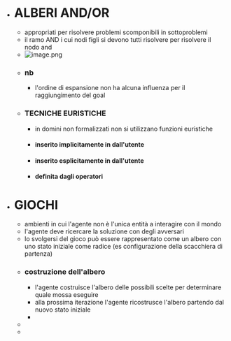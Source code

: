 - # ALBERI AND/OR
	- appropriati per risolvere problemi scomponibili in sottoproblemi
	- il ramo AND i cui nodi figli si devono tutti risolvere per risolvere il nodo and
	- ![image.png](../assets/image_1679052660459_0.png)
	- ### nb
		- l'ordine di espansione non ha alcuna influenza per il raggiungimento del goal
	- ### TECNICHE EURISTICHE
		- in domini non formalizzati non si utilizzano funzioni euristiche
		- #### inserito implicitamente in dall'utente
		- #### inserito esplicitamente in dall'utente
		- #### definita dagli operatori
- # GIOCHI
	- ambienti in cui l'agente non è l'unica entità a interagire con il mondo
	- l'agente deve ricercare la soluzione con degli avversari
	- lo svolgersi del gioco può essere rappresentato come un albero con uno stato iniziale come radice (es configurazione della scacchiera di partenza)
	- ### costruzione dell'albero
		- l'agente costruisce l'albero delle possibili scelte per determinare quale mossa eseguire
		- alla prossima iterazione l'agente ricostrusce l'albero partendo dal nuovo stato iniziale
		-
	-
	-
